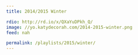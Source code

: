 ```yaml
---
title: 2014/2015 Winter

rdio: http://rd.io/x/QXaYuDPkh_Q/
image: //yo.katydecorah.com/2014-2015-winter.png
feed: nah

permalink: /playlists/2015/winter/
---
```

